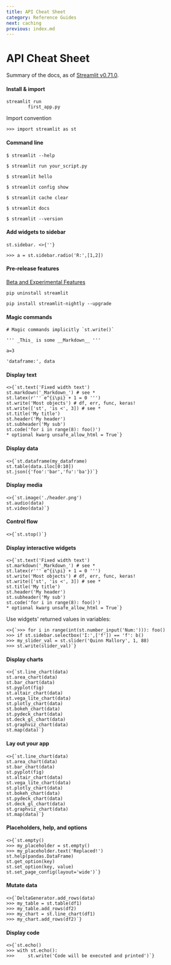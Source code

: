 ```yaml
---
title: API Cheat Sheet
category: Reference Guides
next: caching
previous: index.md
---
```


# API Cheat Sheet

Summary of the docs, as of [Streamlit v0.71.0](/).

<Row>
    <CodeTile size="fourth" featured>
        <h4>Install & import</h4>
        <code>streamlit run 
        first_app.py</code>
        <p>Import convention</p>
        <code>>>> import streamlit as st</code>
    </CodeTile>
    <CodeTile size="fourth" featured>
        <h4>Command line</h4>
        <code>$ streamlit --help<br />
$ streamlit run your_script.py<br />
$ streamlit hello <br />
$ streamlit config show<br />
$ streamlit cache clear<br />
$ streamlit docs<br />
$ streamlit --version</code>
    </CodeTile>
    <CodeTile size="fourth" featured>
        <h4>Add widgets to sidebar</h4>
        <code>st.sidebar. <>{'<widget>'}</> <br />
>>> a = st.sidebar.radio('R:',[1,2])</code>
    </CodeTile>
    <CodeTile size="fourth" featured>
        <h4>Pre-release features</h4>
        <p><a href="/">Beta and Experimental Features</a></p>
        <code>pip uninstall streamlit<br />
pip install streamlit-nightly --upgrade</code>
    </CodeTile>
</Row>

<Masonry>
    <CodeTile>
        <h4>Magic commands</h4>
        <code># Magic commands implicitly `st.write()`<br/>
''' _This_ is some __Markdown__ '''<br/>
a=3<br/>
'dataframe:', data</code>
    </CodeTile>
    <CodeTile>
        <h4>Display text</h4>
        <code><>{`st.text('Fixed width text')
st.markdown('_Markdown_') # see *
st.latex(r''' e^{i\pi} + 1 = 0 ''')
st.write('Most objects') # df, err, func, keras!
st.write(['st', 'is <', 3]) # see *
st.title('My title')
st.header('My header')
st.subheader('My sub')
st.code('for i in range(8): foo()')
* optional kwarg unsafe_allow_html = True`}</></code>
    </CodeTile>
    <CodeTile>
        <h4>Display data</h4>
        <code><>{`st.dataframe(my_dataframe)
st.table(data.iloc[0:10])
st.json({'foo':'bar','fu':'ba'})`}</></code>
    </CodeTile>
    <CodeTile>
        <h4>Display media</h4>
        <code><>{`st.image('./header.png')
st.audio(data)
st.video(data)`}</></code>
    </CodeTile>
    <CodeTile>
        <h4>Control flow</h4>
        <code><>{`st.stop()`}</></code>
    </CodeTile>
    <CodeTile>
        <h4>Display interactive widgets</h4>
        <code><>{`st.text('Fixed width text')
st.markdown('_Markdown_') # see *
st.latex(r''' e^{i\pi} + 1 = 0 ''')
st.write('Most objects') # df, err, func, keras!
st.write(['st', 'is <', 3]) # see *
st.title('My title')
st.header('My header')
st.subheader('My sub')
st.code('for i in range(8): foo()')
* optional kwarg unsafe_allow_html = True`}</></code>
<p class="bold">Use widgets' returned values in variables:</p>
<code><>{`>>> for i in range(int(st.number_input('Num:'))): foo()
>>> if st.sidebar.selectbox('I:',['f']) == 'f': b()
>>> my_slider_val = st.slider('Quinn Mallory', 1, 88)
>>> st.write(slider_val)`}</></code>
    </CodeTile>
    <CodeTile>
        <h4>Display charts</h4>
        <code><>{`st.line_chart(data)
st.area_chart(data)
st.bar_chart(data)
st.pyplot(fig)
st.altair_chart(data)
st.vega_lite_chart(data)
st.plotly_chart(data)
st.bokeh_chart(data)
st.pydeck_chart(data)
st.deck_gl_chart(data)
st.graphviz_chart(data)
st.map(data)`}</></code>
    </CodeTile>
    <CodeTile>
        <h4>Lay out your app</h4>
        <code><>{`st.line_chart(data)
st.area_chart(data)
st.bar_chart(data)
st.pyplot(fig)
st.altair_chart(data)
st.vega_lite_chart(data)
st.plotly_chart(data)
st.bokeh_chart(data)
st.pydeck_chart(data)
st.deck_gl_chart(data)
st.graphviz_chart(data)
st.map(data)`}</></code>
    </CodeTile>
    <CodeTile>
        <h4>Placeholders, help, and options</h4>
        <code><>{`st.empty()
>>> my_placeholder = st.empty()
>>> my_placeholder.text('Replaced!')
st.help(pandas.DataFrame)
st.get_option(key)
st.set_option(key, value)
st.set_page_config(layout='wide')`}</></code>
    </CodeTile>
    <CodeTile>
        <h4>Mutate data</h4>
        <code><>{`DeltaGenerator.add_rows(data)
>>> my_table = st.table(df1)
>>> my_table.add_rows(df2)
>>> my_chart = st.line_chart(df1)
>>> my_chart.add_rows(df2)`}</></code>
    </CodeTile>
    <CodeTile>
        <h4>Display code</h4>
        <code><>{`st.echo()
>>> with st.echo():
>>>     st.write('Code will be executed and printed')`}</></code>
    </CodeTile>
</Masonry>